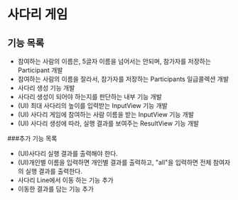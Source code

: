 # 사다리 게임
## 기능 목록
- 참여하는 사람의 이름은, 5글자 이름을 넘어서는 안되며, 참가자를 저장하는 Participant 개발
- 참여하는 사람의 이름을 잘라서, 참가자를 저장하는 Participants 일급콜렉션 개발
- 사다리 생성 기능 개발
- 사다리 생성이 되어야 하는지를 판단하는 내부 기능 개발
- (UI) 최대 사다리의 높이를 입력받는 InputView 기능 개발
- (UI) 사다리 게임에 참여하는 사람 이름을 받는 InputView 기능 개발
- (UI) 사다리 생성에 따라, 실행 결과를 보여주는 ResultView 기능 개발

###추가 기능 목록
- (UI)사다리 실행 결과를 출력해야 한다.
- (UI)개인별 이름을 입력하면 개인별 결과를 출력하고, 
"all"을 입력하면 전체 참여자의 실행 결과를 출력한다.
- 사다리 Line에서 이동 하는 기능 추가
- 이동한 결과를 담는 기능 추가

